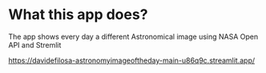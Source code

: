 # What this app does?
The app shows every day a different Astronomical image using NASA Open API and Stremlit

https://davidefilosa-astronomyimageoftheday-main-u86q9c.streamlit.app/
